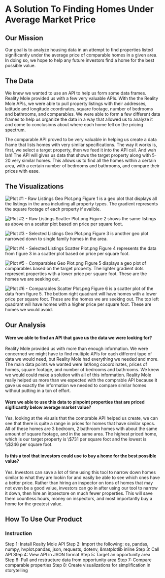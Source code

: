 # A Solution To Finding Homes Under Average Market Price

## Our Mission

   Our goal is to analyze housing data in an attempt to find properties listed significantly under the average price of comparable homes in a given area. In doing so, we hope to help any future investors find a home for the best possible value. 

## The Data

We knew we wanted to use an API to help us form some data frames. Reality Mole provided us with a few very valuable APIs. With the the Reality Mole APIs, we were able to pull property listings with their addresses, latitude and longitude coordinates, square footage, number of bedrooms and bathrooms, and comparables. We were able to form a few different data frames to help us organize the data in a way that allowed us to analyze it and come to conclusions about where each home fell on the pricing spectrum.

The comparable API proved to be very valuable in helping us create a data frame that lists homes with very similar specifications. The way it works is, first, we select a target property, then we feed it into the API call. And wah lah! The API will gives us data that shows the target property along with 5-20 very similar homes. This allows us to find all the homes within a certain area, with a certain number of bedrooms and bathrooms, and compare their prices with ease.

## The Visualizations
![Plot #1 - Raw Listings Geo Plot.png](Images/Plot%20%231%20-%20Raw%20Listings%20Geo%20Plot.png)
Figure 1 is a geo plot that displays all the listings in the area including all property types. The gradient represents the square footage of each property if availble.

![Plot #2 - Raw Listings Scatter Plot.png](Images/Plot%20%232%20-%20Raw%20Listings%20Scatter%20Plot.png)
Figure 2 shows the same listings as above on a scatter plot based on price per square foot.

![Plot #3 - Selected Listings Geo Plot.png](Images/Plot%20%233%20-%20Selected%20Listings%20Geo%20Plot.png)
Figure 3 is another geo plot narrowed down to single family homes in the area.

![Plot #4 - Selected Listings Scatter Plot.png](Images/Plot%20%234%20-%20Selected%20Listings%20Scatter%20Plot.png)
Figure 4 represents the data from figure 3 in a scatter plot based on price per square foot.

![Plot #5 - Comparables Geo Plot.png](Images/Plot%20%235%20-%20Comparables%20Geo%20Plot.png)
Figure 5 displays a geo plot of comparables based on the target property. The lighter gradient dots represent properties with a lower price per square foot. These are the homes we are seeking out.

![Plot #6 - Comparables Scatter Plot.png](Images/Plot%20%236%20-%20Comparables%20Scatter%20Plot.png)
Figure 6 is a scatter plot of the data from figure 5. The bottom right quadrant will have homes with a lower price per square foot. These are the homes we are seeking out. The top left quadrant will have homes with a higher price per square foot. These are homes we would avoid.

## Our Analysis

#### Were we able to find an API that gave us the data we were looking for? 

Reality Mole provided us with more than enough information. We were concerned we might have to find multiple APIs for each different type of data we would need, but Reality Mole had everything we needed and more. The main data points we wanted were lat/long cooordinates, prices of homes, square footage, and number of bedrooms and bathrooms. We knew we would could make a solution with all of this information. Reality Mole really helped us more than we expected with the comprable API because it gave us exactly the information we needed to compare similar homes without putting in a ton of effort. 

#### Were we able to use this data to pinpoint properties that are priced sigificantly below average market value?

Yes, looking at the visuals that the comprable API helped us create, we can see that there is quite a range in prices for homes that have similar specs. All of these homes are 3 bedroom, 2 bathroom homes with about the same amount of square footage, and in the same area. The highest priced home, which is our target property is \\$731 per square foot and the lowest is \\$246 per square foot. 

#### Is this a tool that investors could use to buy a home for the best possible value?

Yes. Investors can save a lot of time using this tool to narrow down homes similar to what they are lookin for and easily be able to see which ones have a better price. Rather than hiring an inspector on tons of homes that may not even be a good value, investors can go in after using our tool to narrow it down, then hire an inpsectore on much fewer properties. This will save them countless hours, money on inspectors, and most importantly buy a home for the greatest value.

## How To Use Our Product

### Instruction

Step 1: Install Realty Mole API
Step 2: Import the following: os, pandas, numpy, hvplot.pandas, json, requests, dotenv, &matplotlib inline
Step 3: Call API
Step 4: View API in JSON format
Step 5: Target an opportunity area
Step 6: Pull and restructure data from opportunity area
Step 7: Compare comparable properties
Step 8: Create visualizations for simplification in storytelling